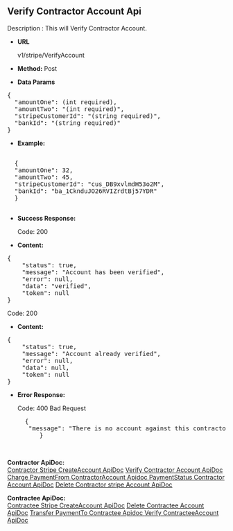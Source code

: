 **Verify Contractor Account Api**
----
Description : This will Verify Contractor Account.

* **URL**

   v1/stripe/VerifyAccount

* **Method:** 
    Post
	
* **Data Params** <br />

<pre>
{
  "amountOne": (int required), 
  "amountTwo": "(int required)",
  "stripeCustomerId": "(string required)",
  "bankId": "(string required)" 
}	 
</pre>   

* **Example:** <br/>

<pre>

  {
  "amountOne": 32,
  "amountTwo": 45,
  "stripeCustomerId": "cus_DB9xvlmdH53o2M",
  "bankId": "ba_1CknduJO26RVIZrdtBj57YDR"  
  }

</pre> 
* **Success Response:**

	Code: 200 
	
* **Content:**<br />
<pre>
{ 
    "status": true,
    "message": "Account has been verified",
    "error": null,
    "data": "verified",
    "token": null
}
</pre>

Code: 200 
	
* **Content:**<br />
<pre>
{
    "status": true,
    "message": "Account already verified",
    "error": null,
    "data": null,
    "token": null
}
</pre>

* **Error Response:**

    Code: 400 Bad Request
	<pre>
	{
     "message": "There is no account against this contractor Id"
        }

	</pre>
 **Contractor ApiDoc:** <br/>
[Contractor Stripe CreateAccount ApiDoc](https://github.com/gurinderimpinge/StripeApiDoc/blob/master/ContractorStripeCreateAccount.md)
[Verify Contractor Account ApiDoc](https://github.com/gurinderimpinge/StripeApiDoc/blob/master/VerifyContractorAccount.md)
[Charge PaymentFrom ContractorAccount Apidoc ](https://github.com/gurinderimpinge/StripeApiDoc/blob/master/ChargeAmountContractorAccount.md)
[PaymentStatus Contractor Account ApiDoc](https://github.com/gurinderimpinge/StripeApiDoc/blob/master/PaymentStatusContractorAccount.md)
[Delete Contractor stripe Account ApiDoc](https://github.com/gurinderimpinge/StripeApiDoc/blob/master/DeleteContractorAccount.md)

**Contractee ApiDoc:** <br/>
 [Contractee Stripe CreateAccount ApiDoc](https://github.com/gurinderimpinge/StripeApiDoc/blob/master/ContracteeStripeCreateAccount.md)
[Delete Contractee Account ApiDoc](https://github.com/gurinderimpinge/StripeApiDoc/blob/master/DeleteContracteeAccount.md)
[Transfer PaymentTo Contractee Apidoc ](https://github.com/gurinderimpinge/StripeApiDoc/blob/master/TransferPaymentToContractee.md)
[Verify ContracteeAccount ApiDoc](https://github.com/gurinderimpinge/StripeApiDoc/blob/master/VerifyContracteeAccount.md)
